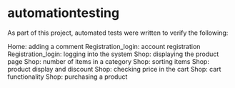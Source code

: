 # automationtesting

As part of this project, automated tests were written to verify the following:


Home: adding a comment
Registration_login: account registration
Registration_login: logging into the system
Shop: displaying the product page
Shop: number of items in a category
Shop: sorting items
Shop: product display and discount
Shop: checking price in the cart
Shop: cart functionality
Shop: purchasing a product
